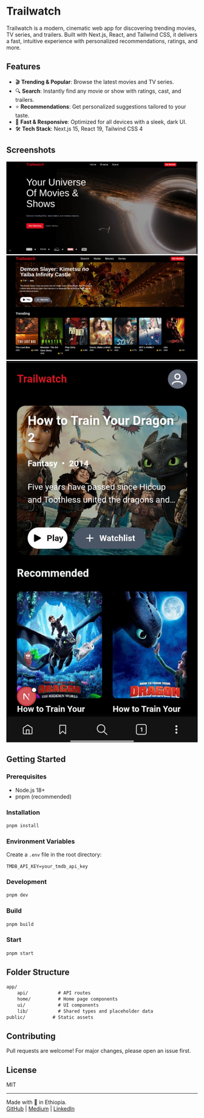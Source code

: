 # Trailwatch

Trailwatch is a modern, cinematic web app for discovering trending movies, TV series, and trailers. Built with Next.js, React, and Tailwind CSS, it delivers a fast, intuitive experience with personalized recommendations, ratings, and more.

## Features

- 🎬 **Trending & Popular**: Browse the latest movies and TV series.
- 🔍 **Search**: Instantly find any movie or show with ratings, cast, and trailers.
- ⭐ **Recommendations**: Get personalized suggestions tailored to your taste.
- 🚀 **Fast & Responsive**: Optimized for all devices with a sleek, dark UI.
- 🛠️ **Tech Stack**: Next.js 15, React 19, Tailwind CSS 4

## Screenshots

![Landing](public/Trailwatch1.png)
![Home](public/Trailwatch3.png)
![Mobile View](public/TrailwatchMobile.jpg)

## Getting Started

### Prerequisites

- Node.js 18+
- pnpm (recommended)

### Installation

```sh
pnpm install
```

### Environment Variables

Create a `.env` file in the root directory:

```
TMDB_API_KEY=your_tmdb_api_key
```

### Development

```sh
pnpm dev
```

### Build

```sh
pnpm build
```

### Start

```sh
pnpm start
```

## Folder Structure

```
app/
	api/           # API routes
	home/          # Home page components
	ui/            # UI components
	lib/           # Shared types and placeholder data
public/          # Static assets
```

## Contributing

Pull requests are welcome! For major changes, please open an issue first.

## License

MIT

---

Made with 🤍 in Ethiopia.  
[GitHub](https://github.com/Kingestif) | [Medium](https://medium.com/@estifanos) | [LinkedIn](https://www.linkedin.com/in/estif/)
